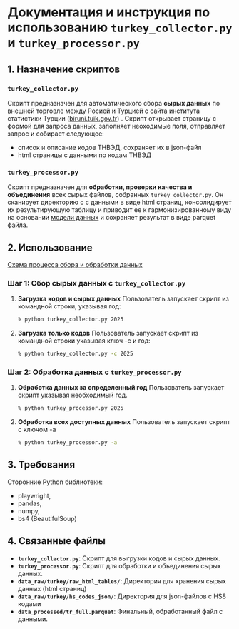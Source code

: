 # Документация и инструкция по использованию `turkey_collector.py` и `turkey_processor.py`

## 1. Назначение скриптов

### `turkey_collector.py`
Скрипт предназначен для автоматического сбора **сырых данных** по внешней торговле между Росией и Турцией с сайта института статистики Турции ([biruni.tuik.gov.tr](https://biruni.tuik.gov.tr/disticaretapp/disticaret_ing.zul?param1=4&param2=24&sitcrev=0&isicrev=0&sayac=5902")) . 
Скрипт открывает страницу с формой для запроса данных, заполняет неоходимые поля, отправляет запрос и собирает следующее:

- список и описание кодов ТНВЭД, сохраняет их в json-файл
- html страницы с данными по кодам ТНВЭД

### `turkey_processor.py`
Скрипт предназначен для **обработки, проверки качества и объединения** всех сырых файлов, собранных `turkey_collector.py`. Он сканирует директорию с с данными в виде html страниц, консолидирует их результирующую таблицу и приводит ее к гармонизированному виду на основании [модели данных](https://github.com/quantviews/mgimo-foreign-trade/blob/main/docs/data_model.md) и сохраняет результат в виде parquet файла.

## 2. Использование

[Схема процесса сбора и обработки данных](https://github.com/quantviews/mgimo-foreign-trade/blob/main/fig/turkey-data-collection.png)

### Шаг 1: Сбор сырых данных с `turkey_collector.py`

1.  **Загрузка кодов и сырых данных** Пользователь запускает скрипт из командной строки, указывая год:
    ```bash
    % python turkey_collector.py 2025 
    ```
2.  **Загрузка только кодов** Пользователь запускает скрипт из командной строки указывая ключ -с и год:
    ```bash
    % python turkey_collector.py -с 2025 
    ```

### Шаг 2: Обработка данных с `turkey_processor.py`

1.  **Обработка данных за определенный год** Пользователь запускает скрипт указывая необходимый год.
    ```bash
    % python turkey_processor.py 2025
    ```
2.  **Обработка всех доступных данных** Пользователь запускает скрипт с ключом -a
    ```bash
    % python turkey_processor.py -a
    ```

## 3. Требования

Cторонние Python библиотеки: 
- playwright, 
- pandas, 
- numpy, 
- bs4 (BeautifulSoup)

## 4. Связанные файлы

-   **`turkey_collector.py`**: Скрипт для выгрузки кодов и сырых данных.
-   **`turkey_processor.py`**: Скрипт для обработки и объединения сырых данных.
-   **`data_raw/turkey/raw_html_tables/`**: Директория для хранения сырых данных (html страниц)
-   **`data_raw/turkey/hs_codes_json/`**: Директория для json-файлов с HS8 кодами
-   **`data_processed/tr_full.parquet`**: Финальный, обработанный файл с данными.

